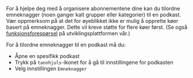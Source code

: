 For å hjelpe deg med å organisere abonnementene dine kan du tilordne emneknagger (noen ganger kalt grupper eller kategorier) til en podkast. Vær oppmerksom på at det for øyeblikket ikke er mulig å opprette køer basert på emneknagger. Dette vil kreve støtte for flere køer først. (Se også [funksjonsforespørsel](https://github.com/AntennaPod/AntennaPod/issues/2648) på utviklingsplattformen vår.)

For å tilordne emneknagger til en podkast må du:

- Åpne en spesifikk podkast
- Trykk på `tannhjuls`-ikonet for å gå til innstillingene for podkasten
- Velg innstillingen `Emneknagger`
